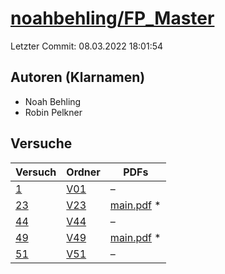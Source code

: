 # [noahbehling/FP_Master](https://github.com/noahbehling/FP_Master)

Letzter Commit: 08.03.2022 18:01:54

## Autoren (Klarnamen)
- Noah Behling
- Robin Pelkner

## Versuche

|       Versuch        |                            Ordner                             |                                                                           PDFs                                                                            |
|----------------------|---------------------------------------------------------------|-----------------------------------------------------------------------------------------------------------------------------------------------------------|
|[1](../../versuch/1)  |[V01](https://github.com/noahbehling/FP_Master/tree/master/V01)|–                                                                                                                                                          |
|[23](../../versuch/23)|[V23](https://github.com/noahbehling/FP_Master/tree/master/V23)|[main.pdf](https://docs.google.com/viewer?url=https://raw.githubusercontent.com/NicoWeio/awesome-ap-pdfs/main/noahbehling%E2%88%95FP_Master/23/main.pdf) \*|
|[44](../../versuch/44)|[V44](https://github.com/noahbehling/FP_Master/tree/master/V44)|–                                                                                                                                                          |
|[49](../../versuch/49)|[V49](https://github.com/noahbehling/FP_Master/tree/master/V49)|[main.pdf](https://docs.google.com/viewer?url=https://raw.githubusercontent.com/NicoWeio/awesome-ap-pdfs/main/noahbehling%E2%88%95FP_Master/49/main.pdf) \*|
|[51](../../versuch/51)|[V51](https://github.com/noahbehling/FP_Master/tree/master/V51)|–                                                                                                                                                          |
